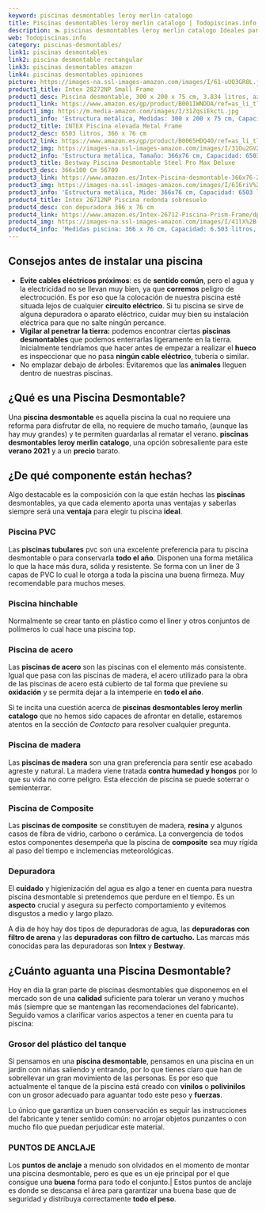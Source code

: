 ```yaml
---
keyword: piscinas desmontables leroy merlin catalogo
title: Piscinas desmontables leroy merlin catalogo | Todopiscinas.info
description: 🏊 piscinas desmontables leroy merlin catalogo Ideales para este verano 2021. Aquí puedes comprar piscinas desmontables leroy merlin catalogo y comparar con otras similares. No dejes escapar piscinas desmontables leroy merlin catalogo a un precio realmente tentador.
web: Todopiscinas.info
category: piscinas-desmontables/
link1: piscinas desmontables
link2: piscina desmontable rectangular
link3: piscinas desmontables amazon
link4: piscinas desmontables opiniones
picture: https://images-na.ssl-images-amazon.com/images/I/61-uUQ3GR8L.jpg
product1_title: Intex 28272NP Small Frame
product1_desc: Piscina desmontable, 300 x 200 x 75 cm, 3.834 litros, azul
product1_link: https://www.amazon.es/gp/product/B001IWNDDA/ref=as_li_tl?ie=UTF8&camp=3638&creative=24630&creativeASIN=B001IWNDDA&linkCode=as2&tag=todopiscinas0e-21&linkId=25b9d647487c889cb6ef56ed63f50ca1
product1_img: https://m.media-amazon.com/images/I/31ZqsiEkctL.jpg
product1_info: 'Estructura metálica, Medidas: 300 x 200 x 75 cm, Capacidad: 3.834 litros, Para 6 personas (+ 6 años), Fácil montaje, Forma rectangular'
product2_title: INTEX Piscina elevada Metal Frame
product2_desc: 6503 litros, 366 x 76 cm
product2_link: https://www.amazon.es/gp/product/B0065HDQ4O/ref=as_li_tl?ie=UTF8&camp=3638&creative=24630&creativeASIN=B0065HDQ4O&linkCode=as2&tag=todopiscinas0e-21&linkId=ed2430e3ba564d3527ee103df33ed7b3
product2_img: https://images-na.ssl-images-amazon.com/images/I/31Ou2GV2SAL.jpg
product2_info: 'Estructura metálica, Tamaño: 366x76 cm, Capacidad: 6503 litros, Forma circular, De 4 a 7 personas (+6 años)'
product3_title: Bestway Piscina Desmontable Steel Pro Max Deluxe
product3_desc: 366x100 Cm 56709
product3_link: https://www.amazon.es/Intex-Piscina-desmontable-366x76-28210NP/dp/B0065HDQ4O?__mk_es_ES=%C3%85M%C3%85%C5%BD%C3%95%C3%91&crid=25UQGV9HG2INI&dchild=1&keywords=piscinas+desmontables&qid=1615854176&sprefix=piscinas+dem%2Caps%2C201&sr=8-5&linkCode=ll1&tag=todopiscinas0e-21&linkId=34f200977c6cbaab1f3f4d9ac0e64755&language=es_ES&ref_=as_li_ss_tl
product3_img: https://images-na.ssl-images-amazon.com/images/I/616riV%2BiY3L.jpg
product3_info: 'Estructura metálica, Mide: 366x76 cm, Capacidad: 6503 litros, De 4 a 7 personas mayores de 6 años, Forma circular, Tecnología Super-Tough'
product4_title: Intex 26712NP Piscina redonda sobresuelo
product4_desc: con depuradora 366 x 76 cm
product4_link: https://www.amazon.es/Intex-26712-Piscina-Prism-Frame/dp/B07FB823GL?__mk_es_ES=%C3%85M%C3%85%C5%BD%C3%95%C3%91&dchild=1&keywords=piscinas+desmontables+con+depuradora&qid=1615936418&sr=8-5&linkCode=ll1&tag=todopiscinas0e-21&linkId=d98699de7830cd471766fa1daa36de34&language=es_ES&ref_=as_li_ss_tl
product4_img: https://images-na.ssl-images-amazon.com/images/I/41lX%2B-YpibL.jpg
product4_info: 'Medidas piscina: 366 x 76 cm, Capacidad: 6.503 litros, Incluye depuradora de cartucha A, Lona resistente triple capa'
---
```




## Consejos antes de instalar una piscina



*   **Evite cables eléctricos próximos**: es de **sentido común**, pero el agua y la electricidad no se llevan muy bien, ya que **corremos** peligro de electrocución. Es por eso que la colocación de nuestra piscina esté situada lejos de cualquier **circuito eléctrico**. Si tu piscina se sirve de alguna depuradora o aparato eléctrico, cuidar muy bien su instalación eléctrica para que no salte ningún percance.
*   **Vigilar al penetrar la tierra:** podemos encontrar ciertas **piscinas desmontables** que podemos enterrarlas ligeramente en la tierra. Inicialmente tendríamos que hacer antes de empezar a realizar el **hueco** es inspeccionar que no pasa **ningún cable eléctrico**, tubería o similar.
*   No emplazar debajo de árboles: Evitaremos que las **animales** lleguen dentro de nuestras piscinas.
## ¿Qué es una Piscina Desmontable?

Una **piscina desmontable** es aquella piscina la cual no requiere una reforma para disfrutar de ella, no requiere de mucho tamaño, (aunque las hay muy grandes) y te permiten guardarlas al rematar el verano.  **piscinas desmontables leroy merlin catalogo**, una opción sobresaliente para este **verano 2021** y a un **precio** barato.


## ¿De qué componente están hechas?

Algo destacable es la composición con la que están hechas las **piscinas** desmontables, ya que cada elemento aporta unas ventajas y saberlas siempre será una **ventaja** para elegir tu piscina **ideal**.


### Piscina  PVC

Las **piscinas tubulares** pvc son una excelente preferencia para tu piscina desmontable o para conservarla **todo el año**. Disponen una forma metálica lo que la hace más dura, sólida y resistente. Se forma con un liner de 3 capas de PVC lo cual le otorga a toda la piscina una buena firmeza. Muy recomendable para muchos meses.


### Piscina hinchable

 Normalmente se crear tanto en plástico como el liner y otros conjuntos de polímeros lo cual hace una piscina top.


### Piscina de acero

Las **piscinas de acero** son las piscinas con el elemento más consistente. Igual que pasa con las piscinas de madera, el acero utilizado para la obra de las piscinas de acero está cubierto de tal forma que previene su **oxidación** y se permita dejar a la intemperie en **todo el año**.

Si te incita una cuestión acerca de **piscinas desmontables leroy merlin catalogo** que no hemos sido capaces de afrontar en detalle, estaremos atentos en la sección de _Contacto_ para resolver cualquier pregunta.


### Piscina de madera

Las **piscinas de madera** son una gran preferencia para sentir ese acabado agreste y natural. La madera viene tratada **contra humedad y hongos** por lo que su vida no corre peligro. Esta elección de piscina se puede soterrar o semienterrar.


### Piscina de Composite

Las **piscinas de composite** se constituyen de madera, **resina** y algunos casos de fibra de vidrio, carbono o cerámica. La convergencia de todos estos componentes desempeña que la piscina de **composite** sea muy rígida al paso del tiempo e inclemencias meteorológicas.

<stats-list :link1=link1 :link2=link2 :link3=link3 :link4=link4 :category=category></stats-list>

<external-banner></external-banner>


<brand-panel :title=product1_title :desc=product1_desc :img=product1_img :link=product1_link></brand-panel>


### Depuradora

El **cuidado** y higienización del agua es algo a tener en cuenta para nuestra piscina desmontable si pretendemos que perdure en el tiempo. Es un **aspecto** crucial y asegura su perfecto comportamiento y evitemos disgustos a medio y largo plazo.

A día de hoy hay dos tipos de depuradoras de agua, las **depuradoras con filtro de arena** y  las **depuradoras** **con filtro de cartucho.** Las marcas más conocidas para las depuradoras son **Intex** y **Bestway**.


## ¿Cuánto aguanta una Piscina Desmontable?

Hoy en dia la gran parte de piscinas desmontables que disponemos en el mercado son de una **calidad** suficiente para tolerar un verano y muchos más (siempre que se mantengan las recomendaciones del fabricante). Seguido vamos a clarificar varios aspectos a tener en cuenta para tu piscina:


### Grosor del plástico del tanque

Si pensamos en una **piscina desmontable**, pensamos en una piscina en un jardín con niñas saliendo y entrando, por lo que tienes claro que han de sobrellevar un gran movimiento de las personas. Es por eso que actualmente el tanque de la piscina está creado con **vinilos** o **polivinilos** con un grosor adecuado para aguantar todo este peso y **fuerzas**.

Lo único que garantiza un	 buen conservación es seguir las instrucciones del fabricante y tener sentido común: no arrojar objetos punzantes o con mucho filo que puedan perjudicar este material.


### PUNTOS DE ANCLAJE

Los **puntos de anclaje** a menudo son olvidados en el momento de montar una piscina desmontable, pero  es que es un eje principal por el que consigue una **buena** forma para todo el conjunto.| Estos puntos de anclaje es donde se descansa el área para garantizar una buena base que de seguridad y distribuya correctamente **todo el peso**.